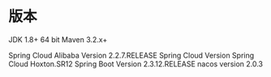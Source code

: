 # 版本
JDK 1.8+ 64 bit 
Maven 3.2.x+

Spring Cloud Alibaba Version 2.2.7.RELEASE
Spring Cloud Version Spring Cloud Hoxton.SR12
Spring Boot Version 2.3.12.RELEASE
nacos version 2.0.3

